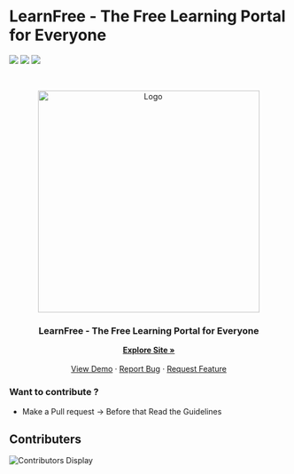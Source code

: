 # LearnFree - The Free Learning Portal for Everyone

![](https://badges.pufler.dev/created/bhargav-joshi/LearnFree?color=informational) 
![](https://badges.pufler.dev/updated/bhargav-joshi/LearnFree?color=orange) 
![](https://badges.pufler.dev/visits/bhargav-joshi/LearnFree?color=yellowgreen) 

<!-- PROJECT LOGO -->
<br />
<p align="center">
  <a href="#">
    <img src="https://github.com/bhargav-joshi/LearnFree/blob/main/assets/img/logo3.gif" alt="Logo" width="400">
  </a>

  <h3 align="center">LearnFree - The Free Learning Portal for Everyone</h3>

  <p align="center">
    <a href="https://bhargav-joshi.github.io/LearnFree/Learn-git.html"><strong>Explore Site »</strong></a>
    <br />
    <br />
    <a href="https://bhargav-joshi.github.io/LearnFree/Learn-git.html">View Demo</a>
    ·
    <a href="https://github.com/bhargav-joshi/LearnFree/issues">Report Bug</a>
    ·
    <a href="https://github.com/bhargav-joshi/LearnFree/issues">Request Feature</a>
  </p>
</p>


### Want to contribute ?
- Make a Pull request -> Before that Read the Guidelines

## Contributers 
![Contributors Display](https://badges.pufler.dev/contributors/bhargav-joshi/LearnFree/?size=50&padding=5&bots=true)
